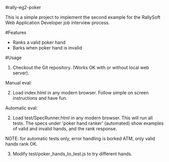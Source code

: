 #rally-eg2-poker

This is a simple project to implement the second example
for the RallySoft Web Application Developer job interview process.

#Features

* Ranks a valid poker hand
* Barks when poker hand is invalid

#Usage

1. Checkout the Git repository.
   (Works OK with or without local web server).

Manual eval:

2. Load index.html in any modern browser.
   Follow simple on screen instructions and have fun.

Automatic eval:

2. Load test/SpecRunner.html in any modern browser.
   This will run all tests.  The specs under 'poker hand ranker' (automated)
   show examples of valid and invalid hands, and the rank response.

NOTE: for automatic tests only,
      error handling is borked ATM, only valid hands rank OK.

3. Modify test/poker_hands_to_test.js to try different hands.
